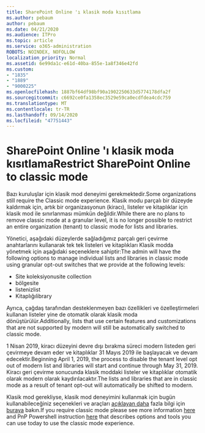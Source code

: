 ```yaml
---
title: SharePoint Online 'ı klasik moda kısıtlama
ms.author: pebaum
author: pebaum
ms.date: 04/21/2020
ms.audience: ITPro
ms.topic: article
ms.service: o365-administration
ROBOTS: NOINDEX, NOFOLLOW
localization_priority: Normal
ms.assetid: 6e99da1c-e61d-40ba-855e-1a8f346e42fd
ms.custom:
- "1835"
- "1889"
- "9000225"
ms.openlocfilehash: 1887bf64df98bf90a1902250633d5774178dfa2f
ms.sourcegitcommit: c6692ce0fa1358ec3529e59ca0ecdfdea4cdc759
ms.translationtype: MT
ms.contentlocale: tr-TR
ms.lasthandoff: 09/14/2020
ms.locfileid: "47751443"
---
```

# <a name="restrict-sharepoint-online-to-classic-mode"></a><span data-ttu-id="96ebd-102">SharePoint Online 'ı klasik moda kısıtlama</span><span class="sxs-lookup"><span data-stu-id="96ebd-102">Restrict SharePoint Online to classic mode</span></span>

<span data-ttu-id="96ebd-103">Bazı kuruluşlar için klasik mod deneyimi gerekmektedir.</span><span class="sxs-lookup"><span data-stu-id="96ebd-103">Some organizations still require the Classic mode experience.</span></span> <span data-ttu-id="96ebd-104">Klasik modu parçalı bir düzeyde kaldırmak için, artık bir organizasyonun (kiracı), listeler ve kitaplıklar için klasik mod ile sınırlanması mümkün değildir.</span><span class="sxs-lookup"><span data-stu-id="96ebd-104">While there are no plans to remove classic mode at a granular level, it is no longer possible to restrict an entire organization (tenant) to classic mode for lists and libraries.</span></span>

<span data-ttu-id="96ebd-105">Yönetici, aşağıdaki düzeylerde sağladığımız parçalı geri çevirme anahtarlarını kullanarak tek tek listeleri ve kitaplıkları Klasik modda yönetmek için aşağıdaki seçeneklere sahiptir:</span><span class="sxs-lookup"><span data-stu-id="96ebd-105">The admin will have the following options to manage individual lists and libraries in classic mode using granular opt-out switches that we provide at the following levels:</span></span>

- <span data-ttu-id="96ebd-106">Site koleksiyonu</span><span class="sxs-lookup"><span data-stu-id="96ebd-106">site collection</span></span>
- <span data-ttu-id="96ebd-107">bölge</span><span class="sxs-lookup"><span data-stu-id="96ebd-107">site</span></span>
- <span data-ttu-id="96ebd-108">listeniz</span><span class="sxs-lookup"><span data-stu-id="96ebd-108">list</span></span>
- <span data-ttu-id="96ebd-109">Kitaplığı</span><span class="sxs-lookup"><span data-stu-id="96ebd-109">library</span></span>

<span data-ttu-id="96ebd-110">Ayrıca, çağdaş tarafından desteklenmeyen bazı özellikleri ve özelleştirmeleri kullanan listeler yine de otomatik olarak klasik moda dönüştürülür.</span><span class="sxs-lookup"><span data-stu-id="96ebd-110">Additionally, lists that use certain features and customizations that are not supported by modern will still be automatically switched to classic mode.</span></span>

<span data-ttu-id="96ebd-111">1 Nisan 2019, kiracı düzeyini devre dışı bırakma süreci modern listeden geri çevirmeye devam eder ve kitaplıklar 31 Mayıs 2019 ile başlayacak ve devam edecektir.</span><span class="sxs-lookup"><span data-stu-id="96ebd-111">Beginning April 1, 2019, the process to disable the tenant level opt out of modern list and libraries will start and continue through May 31, 2019.</span></span>  <span data-ttu-id="96ebd-112">Kiracı geri çevirme sonucunda klasik moddaki listeler ve kitaplıklar otomatik olarak modern olarak kaydırılacaktır.</span><span class="sxs-lookup"><span data-stu-id="96ebd-112">The lists and libraries that are in classic mode as a result of tenant opt-out will automatically be shifted to modern.</span></span>

<span data-ttu-id="96ebd-113">Klasik mod gerekliyse, klasik mod deneyimini kullanmak için bugün kullanabileceğiniz seçenekleri ve araçları [açıklayan daha](https://docs.microsoft.com/sharepoint/dev/transform/modernize-userinterface-lists-and-libraries-optout) fazla bilgi için [buraya](https://techcommunity.microsoft.com/t5/Microsoft-SharePoint-Blog/Delivering-SharePoint-modern-experiences/ba-p/315023) bakın.</span><span class="sxs-lookup"><span data-stu-id="96ebd-113">If you require classic mode please see more information [here](https://techcommunity.microsoft.com/t5/Microsoft-SharePoint-Blog/Delivering-SharePoint-modern-experiences/ba-p/315023) and PnP Powershell instruction [here](https://docs.microsoft.com/sharepoint/dev/transform/modernize-userinterface-lists-and-libraries-optout) that describes options and tools you can use today to use the classic mode experience.</span></span>
